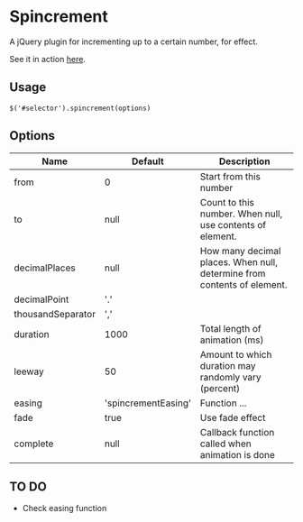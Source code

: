# Spincrement

A jQuery plugin for incrementing up to a certain number, for effect.

See it in action [here](https://rawgit.com/johnjcamilleri/jquery-spincrement/master/demo.html).

## Usage

```
$('#selector').spincrement(options)
```

## Options

| Name              | Default | Description |
|-------------------|---------|-------------|
| from              | 0       | Start from this number |
| to                | null    | Count to this number. When null, use contents of element. |
| decimalPlaces     | null    | How many decimal places. When null, determine from contents of element. |
| decimalPoint      | '.'     |             |
| thousandSeparator | ','     |             |
| duration          | 1000    | Total length of animation (ms) |
| leeway            | 50      | Amount to which duration may randomly vary (percent) |
| easing            | 'spincrementEasing' | Function ... |
| fade              | true    | Use fade effect |
| complete          | null    | Callback function called when animation is done |


## TO DO

- Check easing function
